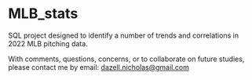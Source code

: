 # MLB_stats
SQL project designed to identify a number of trends and correlations in 2022 MLB pitching data.


With comments, questions, concerns, or to collaborate on future studies, please contact me by email: dazell.nicholas@gmail.com
